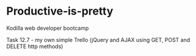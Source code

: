 # Productive-is-pretty

Kodilla web developer bootcamp

Task 12.7 - my own simple Trello (jQuery and AJAX using GET, POST and DELETE http methods)
